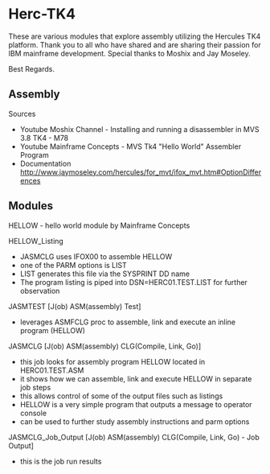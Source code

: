 # Herc-TK4

These are various modules that explore assembly utilizing the Hercules TK4 platform.
Thank you to all who have shared and are sharing their passion for IBM mainframe development.
Special thanks to Moshix and Jay Moseley.

Best Regards.

Assembly
--------
Sources 
- Youtube Moshix Channel - Installing and running a disassembler in MVS 3.8 TK4 - M78 
- Youtube Mainframe Concepts - MVS Tk4 "Hello World" Assembler Program
- Documentation  http://www.jaymoseley.com/hercules/for_mvt/ifox_mvt.htm#OptionDifferences
             
Modules
--------
HELLOW  - hello world module by Mainframe Concepts 

HELLOW_Listing
- JASMCLG uses IFOX00 to assemble HELLOW
- one of the PARM options is LIST
- LIST generates this file via the SYSPRINT DD name
- The program listing is piped into DSN=HERC01.TEST.LIST for further observation

JASMTEST [J(ob) ASM(assembly) Test]
- leverages ASMFCLG proc to assemble, link and execute an inline program (HELLOW)  
    
JASMCLG [J(ob) ASM(assembly) CLG(Compile, Link, Go)]
- this job looks for assembly program HELLOW located in HERC01.TEST.ASM
- it shows how we can assemble, link and execute HELLOW in separate job steps
- this allows control of some of the output files such as listings
- HELLOW is a very simple program that outputs a message to operator console
- can be used to further study assembly instructions and parm options

JASMCLG_Job_Output [J(ob) ASM(assembly) CLG(Compile, Link, Go) - Job Output]
- this is the job run results
